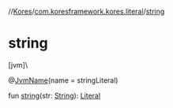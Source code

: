 //[Kores](../../index.md)/[com.koresframework.kores.literal](index.md)/[string](string.md)

# string

[jvm]\

@[JvmName](https://kotlinlang.org/api/latest/jvm/stdlib/kotlin.jvm/-jvm-name/index.html)(name = stringLiteral)

fun [string](string.md)(str: [String](https://kotlinlang.org/api/latest/jvm/stdlib/kotlin/-string/index.html)): [Literal](-literal/index.md)
